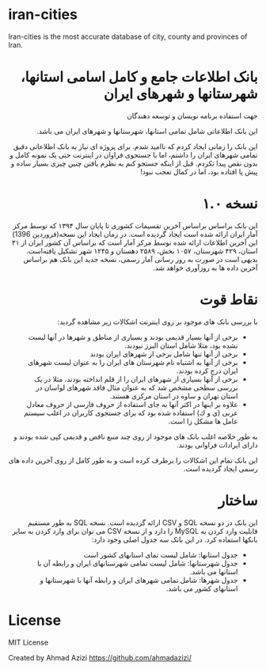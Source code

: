 # iran-cities
Iran-cities is the most accurate database of city, county and provinces of Iran.

<div dir="rtl">
  
# بانک اطلاعات جامع و کامل اسامی استانها، شهرستانها و شهرهای ایران
جهت استفاده برنامه نویسان و توسعه دهندگان


این بانک اطلاعاتی شامل تمامی استانها، شهرستانها و شهرهای ایران می باشد.

این بانک را زمانی ایجاد کردم که ناامید شدم. برای پروژه ای نیاز به بانک اطلاعاتی دقیق تمامی شهرهای ایران را داشتم، اما با جستجوی فراوان در اینترنت حتی یک نمونه کامل و بدون نقص پیدا نکردم.
قبل از اینکه جستجو کنم به نظرم یافتن چنین چیزی بسیار ساده و پیش پا افتاده بود، اما در کمال تعجب نبود!


# نسخه ۱.۰
این بانک براساس براساس آخرین تقسیمات کشوری تا پایان سال ۱۳۹۴ که توسط مرکز آمار ایران ارائه شده است ایجاد گردیده است. در زمان ایجاد این نسخه(فروردین 1396) این آخرین اطلاعات ارائه شده توسط مرکز آمار است که براساس آن  کشور ایران از ۳۱ استان، ۴۲۹ شهرستان، ۱۰۵۷ بخش، ۲۵۸۹ دهستان و ۱۲۴۵ شهر تشکیل یافته‌است. 
بدیهی است در صورت به روز رسانی آمار رسمی، نسخه جدید این بانک هم براساس آخرین داده ها به روزآوری خواهد شد.

# نقاط قوت
با بررسی بانک های موجود بر روی اینترنت اشکالات زیر مشاهده گردید:
- برخی از آنها بسیار قدیمی بودند و بسیاری از مناطق و شهرها در آنها لیست نشده بود، مثلا شامل استان البرز نبودند.
- برخی از آنها تنها شامل برخی از شهرهای ایران بودند
- برخی از آنها به اشتباه نام شهرستان های ایران را به عنوان لیست شهرهای ایران درج کرده بودند.
- برخی از آنها بسیاری از شهرهای ایران را از قلم انداخته بودند، مثلا در یک بررسی سطحی مشخص شد که به عنوان مثال فاقد شهرهای لواسان در استان تهران و ساوه در استان مرکزی هستند.
- علاوه بر اینها در اکثر آنها به جای استفاده از حروف فارسی از حروف معادل عربی (ي و ك) استفاده شده بود که برای جستجوی کاربران در اغلب سیستم عامل ها مشکل زا است.

به طور خلاصه اغلب بانک های موجود از روی چند منبع ناقص و قدیمی کپی شده بودند و دارای ایرادات فراوانی بودند.

این بانک تمام این اشکالات را برطرف کرده است و به طور کامل از روی آخرین داده های رسمی ایجاد گردیده است.

# ساختار
این بانک در دو نسخه SQL و CSV ارائه گردیده است.
نسخه SQL به طور مستقیم قابلیت وارد کردن به MySQL را دارد و از نسخه CSV می توان برای وارد کردن به سایر بانکها استفاده کرد.
در این بانک سه جدول اصلی وجود دارد:
- جدول استانها: شامل لیست تمای استانهای کشور است
- جدول شهرستانها: شامل لیست تمامی شهرستانهای ایران و رابطه آن با استانها می باشد.
- جدول شهرها: شامل تمامی شهرهای ایران و رابطه آنها با شهرستانها و استانهای کشور می باشد.
</div>

# License
MIT License

Created by Ahmad Azizi https://github.com/ahmadazizi/
